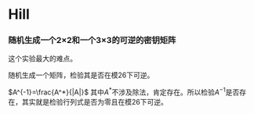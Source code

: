 # Hill

### 随机生成一个2×2和一个3×3的可逆的密钥矩阵

这个实验最大的难点。

随机生成一个矩阵，检验其是否在模26下可逆。

$A^{-1}=\frac{A^*}{|A|}$ 其中$A^*$不涉及除法，肯定存在。所以检验$A^{-1}$是否存在，其实就是检验行列式是否为零且在模26下可逆。

